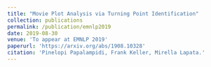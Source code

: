 ```yaml
---
title: "Movie Plot Analysis via Turning Point Identification"
collection: publications
permalink: /publication/emnlp2019
date: 2019-08-30
venue: 'To appear at EMNLP 2019'
paperurl: 'https://arxiv.org/abs/1908.10328'
citation: 'Pinelopi Papalampidi, Frank Keller, Mirella Lapata.'
---
```

